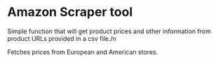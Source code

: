 # Amazon Scraper tool

Simple function that will get product prices and other information from product URLs provided in a csv file./n

Fetches prices from European and American stores.

